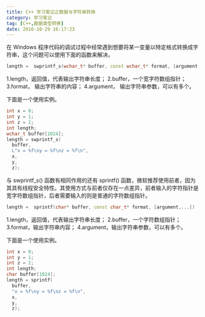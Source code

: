 ```yaml
---
title: C++ 学习笔记之数据与字符串转换
category: 学习笔记
tag: [C++,数据类型转换]
date: 2016-10-29 16:17:23
---
```


在 Windows 程序代码的调试过程中经常遇到想要将某一变量以特定格式转换成字符串，这个问题可以使用下面的函数来解决。<!--more-->

``` c++
length =  swprintf_s(wchar_t* buffer, const wchar_t* format, [argument,...])
```
1.length，返回值，代表输出字符串长度；
2.buffer，一个宽字符数组指针；
3.format， 输出字符串的内容；
4.argument， 输出字符串参数，可以有多个。

下面是一个使用实例。
``` c++
int x = 0;
int y = 1;
int z = 2;
int length;
wchar_t buffer[1024];
length = swprintf_s(
  buffer,
  L"x = %f\ny = %f\nz = %f\n",
  x,
  y,
  z);
```
与 swprintf_s() 函数有相同作用的还有 sprintf() 函数，微软推荐使用前者，因为其具有线程安全特性。其使用方式与前者仅存在一点差异，前者输入的字符指针是宽字符数组指针，后者需要输入的则是普通的字符数组指针。

``` c++
length =  sprintf(char* buffer, const char_t* format, [argument,...])
```

1.length，返回值，代表输出字符串长度；
2.buffer，一个字符数组指针；
3.format，输出字符串内容；
4.argument，输出字符串参数，可以有多个。

下面是一个使用实例。

``` c++
int x = 0;
int y = 1;
int z = 2;
int length;
char buffer[1024];
length = sprintf(
  buffer,
  "x = %f\ny = %f\nz = %f\n",
  x,
  y,
  z);
```